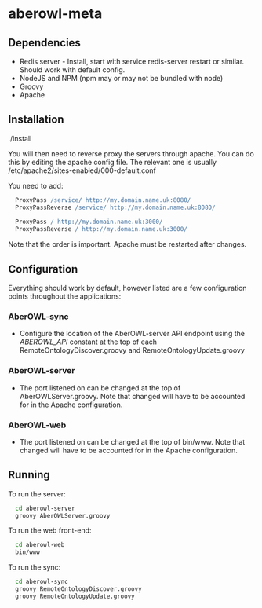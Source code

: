 # aberowl-meta

## Dependencies

* Redis server - Install, start with service redis-server restart or similar. Should work with default config.
* NodeJS and NPM (npm may or may not be bundled with node)
* Groovy
* Apache

## Installation

./install

You will then need to reverse proxy the servers through apache. You can do this by editing the apache config 
file. The relevant one is usually /etc/apache2/sites-enabled/000-default.conf

You need to add:

```apache
  ProxyPass /service/ http://my.domain.name.uk:8080/
  ProxyPassReverse /service/ http://my.domain.name.uk:8080/
  
  ProxyPass / http://my.domain.name.uk:3000/
  ProxyPassReverse / http://my.domain.name.uk:3000/
```

Note that the order is important. Apache must be restarted after changes.

## Configuration

Everything should work by default, however listed are a few configuration points throughout the applications:

### AberOWL-sync

* Configure the location of the AberOWL-server API endpoint using the *ABEROWL_API* constant at the top of each
RemoteOntologyDiscover.groovy and RemoteOntologyUpdate.groovy

### AberOWL-server

* The port listened on can be changed at the top of AberOWLServer.groovy. Note that changed will have to be 
accounted for in the Apache configuration.

### AberOWL-web

* The port listened on can be changed at the top of bin/www. Note that changed will have to be accounted for in the
Apache configuration.

## Running

To run the server:

```bash
  cd aberowl-server
  groovy AberOWLServer.groovy
```

To run the web front-end:

```bash
  cd aberowl-web
  bin/www
```

To run the sync:

```bash
  cd aberowl-sync
  groovy RemoteOntologyDiscover.groovy
  groovy RemoteOntologyUpdate.groovy
```
